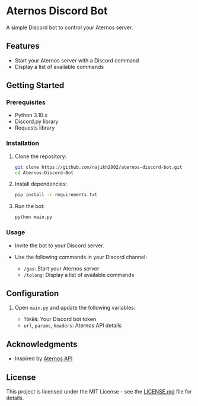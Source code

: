 # Aternos Discord Bot

A simple Discord bot to control your Aternos server.

## Features

- Start your Aternos server with a Discord command
- Display a list of available commands

## Getting Started

### Prerequisites

- Python 3.10.x
- Discord.py library
- Requests library

### Installation

1. Clone the repository:

    ```bash
    git clone https://github.com/najikh2002/aternos-discord-bot.git
    cd Aternos-Discord-Bot
    ```

2. Install dependencies:

    ```bash
    pip install -r requirements.txt
    ```

3. Run the bot:

    ```bash
    python main.py
    ```

### Usage

- Invite the bot to your Discord server.
- Use the following commands in your Discord channel:

    - `/gas`: Start your Aternos server
    - `/tolong`: Display a list of available commands

## Configuration

1. Open `main.py` and update the following variables:

    - `TOKEN`: Your Discord bot token
    - `url`, `params`, `headers`: Aternos API details

## Acknowledgments

- Inspired by [Aternos API](https://aternos.org/)

## License

This project is licensed under the MIT License - see the [LICENSE.md](LICENSE.md) file for details.
